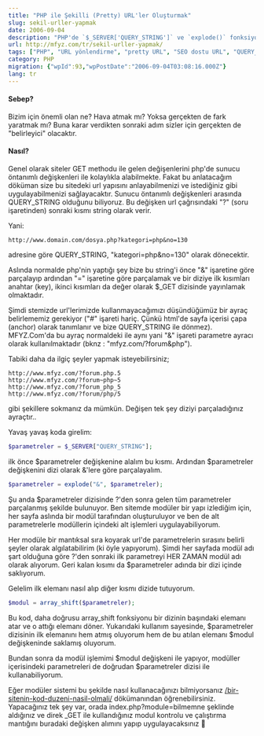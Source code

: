 ```yaml
---
title: "PHP ile Şekilli (Pretty) URL'ler Oluşturmak"
slug: sekil-urller-yapmak
date: 2006-09-04
description: "PHP'de `$_SERVER['QUERY_STRING']` ve `explode()` fonksiyonlarını kullanarak standart URL yapıları yerine daha okunaklı ve 'şekilli' URL'ler nasıl oluşturulur? Modüler yapılar için pratik bir yöntem."
url: http://mfyz.com/tr/sekil-urller-yapmak/
tags: ["PHP", "URL yönlendirme", "pretty URL", "SEO dostu URL", "QUERY_STRING", "web geliştirme"]
category: PHP
migration: {"wpId":93,"wpPostDate":"2006-09-04T03:08:16.000Z"}
lang: tr
---
```


#### Sebep?

Bizim için önemli olan ne? Hava atmak mı? Yoksa gerçekten de fark yaratmak mı? Buna karar verdikten sonraki adım sizler için gerçekten de "belirleyici" olacaktır.

#### Nasıl?

Genel olarak siteler GET methodu ile gelen değişenlerini php'de sunucu öntanımlı değişkenleri ile kolaylıkla alabilmekte. Fakat bu anlatacağım döküman size bu sitedeki url yapısını anlayabilmenizi ve istediğiniz gibi uygulayabilmenizi sağlayacaktır. Sunucu öntanımlı değişkenleri arasında QUERY_STRING olduğunu biliyoruz. Bu değişken url çağrısındaki "?" (soru işaretinden) sonraki kısmı string olarak verir.

Yani:
```
http://www.domain.com/dosya.php?kategori=php&no=130
```
adresine göre QUERY_STRING, "kategori=php&no=130" olarak dönecektir.

Aslında normalde php'nin yaptığı şey bize bu string'i önce "&" işaretine göre parçalayıp ardından "=" işaretine göre parçalamak ve bir diziye ilk kısımları anahtar (key), ikinci kısımları da değer olarak $_GET dizisinde yayınlamak olmaktadır.

Şimdi stemizde url'lerimizde kullanmayacağımızı düşündüğümüz bir ayraç belirlememiz gerekiyor ("#" işareti hariç. Çünkü html'de sayfa içerisi çapa (anchor) olarak tanımlanır ve bize QUERY_STRING ile dönmez). MFYZ.Com'da bu ayraç normaldeki ile aynı yani "&" işareti parametre ayracı olarak kullanılmaktadır (bknz : "mfyz.com/?forum&php").

Tabiki daha da ilgiç şeyler yapmak isteyebilirsiniz;
```
http://www.mfyz.com/?forum.php.5
http://www.mfyz.com/?forum~php~5
http://www.mfyz.com/?forum_php_5
http://www.mfyz.com/?forum/php/5

```
gibi şekillere sokmanız da mümkün. Değişen tek şey diziyi parçaladığınız ayraçtır..

Yavaş yavaş koda girelim:
```php
$parametreler = $_SERVER["QUERY_STRING"];

```
ilk önce $parametreler değişkenine alalım bu kısmı. Ardından $parametreler değişkenini dizi olarak &'lere göre parçalayalım.
```php
$parametreler = explode("&", $parametreler);

```
Şu anda $parametreler dizisinde ?'den sonra gelen tüm parametreler parçalanmış şekilde bulunuyor. Ben sitemde modüler bir yapı izlediğim için, her sayfa aslında bir modül tarafından oluşturuluyor ve ben de alt parametrelerle modüllerin içindeki alt işlemleri uygulayabiliyorum.

Her modüle bir mantıksal sıra koyarak url'de parametrelerin sırasını belirli şeyler olarak algılatabilirim (ki öyle yapıyorum). Şimdi her sayfada modül adı şart olduğuna göre ?'den sonraki ilk parametreyi HER ZAMAN modül adı olarak alıyorum. Geri kalan kısımı da $parametreler adında bir dizi içinde saklıyorum.

Gelelim ilk elemanı nasıl alıp diğer kısmı dizide tutuyorum.
```php
$modul = array_shift($parametreler);

```
Bu kod, daha doğrusu array_shift fonksiyonu bir dizinin başındaki elemanı atar ve o attığı elemanı döner. Yukarıdaki kullanım sayesinde, $parametreler dizisinin ilk elemanını hem atmış oluyorum hem de bu atılan elemanı $modul değişkeninde saklamış oluyorum.

Bundan sonra da modül işlemimi $modul değişkeni ile yapıyor, modüller içerisindeki parametreleri de doğrudan $parametreler dizisi ile kullanabiliyorum.

Eğer modüler sistemi bu şekilde nasıl kullanacağınızı bilmiyorsanız [/bir-sitenin-kod-duzeni-nasil-olmali/](/bir-sitenin-kod-duzeni-nasil-olmali/) dökümanından öğrenebilirsiniz. Yapacağınız tek şey var, orada index.php?module=bilmemne şeklinde aldığınız ve direk _GET ile kullandığınız modul kontrolu ve çalıştırma mantığını buradaki değişken alımını yapıp uygulayacaksınız 🙂
